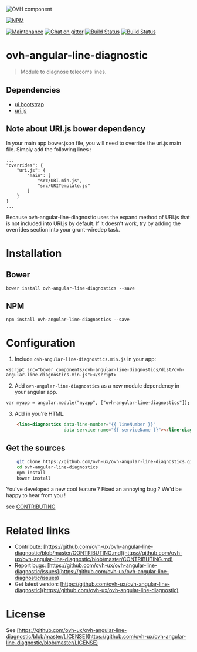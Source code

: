 ![OVH component](https://user-images.githubusercontent.com/3379410/27423240-3f944bc4-5731-11e7-87bb-3ff603aff8a7.png)

[![NPM](https://nodei.co/npm/ovh-angular-line-diagnostics.png?downloads=true&downloadRank=true&stars=true)](https://nodei.co/npm/ovh-angular-line-diagnostics/)

[![Maintenance](https://img.shields.io/maintenance/yes/2018.svg)]() [![Chat on gitter](https://img.shields.io/gitter/room/ovh/ux.svg)](https://gitter.im/ovh/ux) [![Build Status](https://travis-ci.org/ovh-ux/ovh-angular-line-diagnostics.svg)](https://travis-ci.org/ovh-ux/ovh-angular-line-diagnostics) [![Build Status](https://travis-ci.org/ovh/ovh-angular-line-diagnostics.svg)](https://travis-ci.org/ovh-ux/ovh-angular-line-diagnostics)

# ovh-angular-line-diagnostic

> Module to diagnose telecoms lines.

## Dependencies

- [ui.bootstrap](https://angular-ui.github.io/bootstrap)
- [uri.js](https://github.com/nathggns/uri.js)

## Note about URI.js bower dependency

In your main app bower.json file, you will need to override the uri.js main file. Simply add the following lines :

```
...
"overrides": {
    "uri.js": {
        "main": [
            "src/URI.min.js",
            "src/URITemplate.js"
        ]
    }
}
...
```
Because ovh-angular-line-diagnostic uses the expand method of URI.js that is not included into URI.js by default. If it doesn't work, try by adding the overrides section into your grunt-wiredep task.



# Installation

## Bower

    bower install ovh-angular-line-diagnostics --save

## NPM

    npm install ovh-angular-line-diagnostics --save

# Configuration

1. Include `ovh-angular-line-diagnostics.min.js` in your app:

  `<script src="bower_components/ovh-angular-line-diagnostics/dist/ovh-angular-line-diagnostics.min.js"></script>`

2. Add `ovh-angular-line-diagnostics` as a new module dependency in your angular app.

  `var myapp = angular.module("myapp", ["ovh-angular-line-diagnostics"]);`

3. Add in you're HTML.

```html
    <line-diagnostics data-line-number="{{ lineNumber }}"
                      data-service-name="{{ serviceName }}"></line-diagnostics>
```


## Get the sources

```bash
    git clone https://github.com/ovh-ux/ovh-angular-line-diagnostics.git
    cd ovh-angular-line-diagnostics
    npm install
    bower install
```

You've developed a new cool feature ? Fixed an annoying bug ? We'd be happy
to hear from you !

see [CONTRIBUTING](https://github.com/ovh-ux/ovh-angular-line-diagnostic/blob/master/CONTRIBUTING.md)

# Related links

 * Contribute: [https://github.com/ovh-ux/ovh-angular-line-diagnostic/blob/master/CONTRIBUTING.md](https://github.com/ovh-ux/ovh-angular-line-diagnostic/blob/master/CONTRIBUTING.md)
 * Report bugs: [https://github.com/ovh-ux/ovh-angular-line-diagnostic/issues](https://github.com/ovh-ux/ovh-angular-line-diagnostic/issues)
 * Get latest version: [https://github.com/ovh-ux/ovh-angular-line-diagnostic](https://github.com/ovh-ux/ovh-angular-line-diagnostic)

# License

See [https://github.com/ovh-ux/ovh-angular-line-diagnostic/blob/master/LICENSE](https://github.com/ovh-ux/ovh-angular-line-diagnostic/blob/master/LICENSE)
